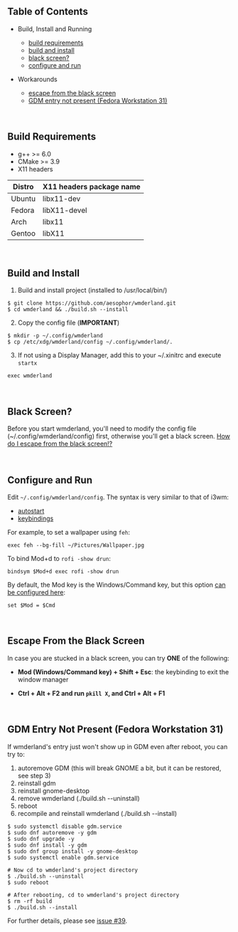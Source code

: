 ## Table of Contents
* Build, Install and Running
  * [build requirements](https://github.com/aesophor/wmderland/blob/master/BUILD.md#build-requirements)
  * [build and install](https://github.com/aesophor/wmderland/blob/master/BUILD.md#build-and-install)
  * [black screen?](https://github.com/aesophor/wmderland/blob/master/BUILD.md#black-screen)
  * [configure and run](https://github.com/aesophor/wmderland/blob/master/BUILD.md#configure-and-run)
  
* Workarounds
  * [escape from the black screen](https://github.com/aesophor/wmderland/blob/master/BUILD.md#escape-from-the-black-screen)
  * [GDM entry not present (Fedora Workstation 31)](https://github.com/aesophor/wmderland/blob/master/BUILD.md#gdm-entry-not-present-fedora-workstation-31)

<br>

## Build Requirements
* g++ >= 6.0
* CMake >= 3.9
* X11 headers

| Distro | X11 headers package name |
| --- | --- |
| Ubuntu | libx11-dev |
| Fedora | libX11-devel |
| Arch | libx11 |
| Gentoo | libX11 |

<br>

## Build and Install
1. Build and install project (installed to /usr/local/bin/)
```
$ git clone https://github.com/aesophor/wmderland.git
$ cd wmderland && ./build.sh --install
```

2. Copy the config file (**IMPORTANT**)
```
$ mkdir -p ~/.config/wmderland
$ cp /etc/xdg/wmderland/config ~/.config/wmderland/.
```

3. If not using a Display Manager, add this to your ~/.xinitrc and execute `startx`
```
exec wmderland
```

<br>

## Black Screen?
Before you start wmderland, you'll need to modify the config file (~/.config/wmderland/config) first, otherwise you'll get a black screen. [How do I escape from the black screen!?](https://github.com/aesophor/wmderland/blob/master/BUILD.md#escape-from-the-black-screen)

<br>

## Configure and Run
Edit `~/.config/wmderland/config`. The syntax is very similar to that of i3wm:
* [autostart](https://github.com/aesophor/wmderland/blob/master/example/config#L177)
* [keybindings](https://github.com/aesophor/wmderland/blob/master/example/config#L166)

For example, to set a wallpaper using `feh`:
```
exec feh --bg-fill ~/Pictures/Wallpaper.jpg
```

To bind Mod+d to `rofi -show drun`:
```
bindsym $Mod+d exec rofi -show drun
```

By default, the Mod key is the Windows/Command key, but this option [can be configured here](https://github.com/aesophor/wmderland/blob/master/example/config#L31):
```
set $Mod = $Cmd
```

<br>

## Escape From the Black Screen
In case you are stucked in a black screen, you can try **ONE** of the following:
* **Mod (Windows/Command key) + Shift + Esc**: the keybinding to exit the window manager

* **Ctrl + Alt + F2 and run `pkill X`, and Ctrl + Alt + F1**

<br>

## GDM Entry Not Present (Fedora Workstation 31)

If wmderland's entry just won't show up in GDM even after reboot, you can try to:
1. autoremove GDM (this will break GNOME a bit, but it can be restored, see step 3)
2. reinstall gdm
3. reinstall gnome-desktop
4. remove wmderland (./build.sh --uninstall)
4. reboot
5. recompile and reinstall wmderland (./build.sh --install)
```
$ sudo systemctl disable gdm.service
$ sudo dnf autoremove -y gdm
$ sudo dnf upgrade -y
$ sudo dnf install -y gdm
$ sudo dnf group install -y gnome-desktop
$ sudo systemctl enable gdm.service

# Now cd to wmderland's project directory
$ ./build.sh --uninstall
$ sudo reboot

# After rebooting, cd to wmderland's project directory
$ rm -rf build
$ ./build.sh --install
```

For further details, please see [issue #39](https://github.com/aesophor/wmderland/issues/39).
